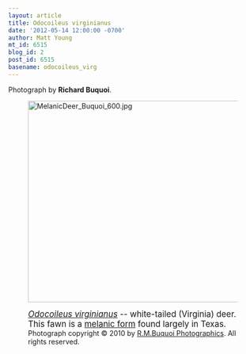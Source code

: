 ```yaml
---
layout: article
title: Odocoileus virginianus
date: '2012-05-14 12:00:00 -0700'
author: Matt Young
mt_id: 6515
blog_id: 2
post_id: 6515
basename: odocoileus_virg
---
```

Photograph by **Richard Buquoi**.

<figure>
<img src="http://pandasthumb.org/MelanicDeer_Buquoi_600.jpg" alt="MelanicDeer_Buquoi_600.jpg" width="600" height="407" />
<figcaption markdown="span">

<big>[_Odocoileus virginianus_](en.wikipedia.org/wiki/White-tailed_deer) -- white-tailed (Virginia) deer. This fawn is a [melanic form](http://www.jstor.org/discover/10.2307/30055424) found largely in Texas.</big> Photograph copyright &copy; 2010 by [R.M.Buquoi Photographics](http://rmbuquoiphoto.photoshelter.com/). All rights reserved.

</figcaption>
</figure>
